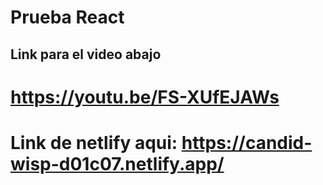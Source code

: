 # Prueba React 
## Link para el video abajo 
# https://youtu.be/FS-XUfEJAWs


# Link de netlify aqui:  https://candid-wisp-d01c07.netlify.app/
